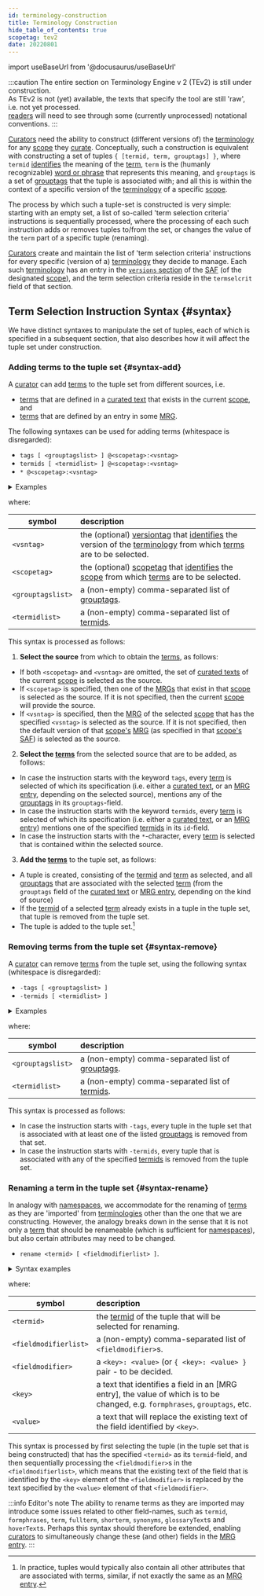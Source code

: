 ```yaml
---
id: terminology-construction
title: Terminology Construction
hide_table_of_contents: true
scopetag: tev2
date: 20220801
---
```


import useBaseUrl from '@docusaurus/useBaseUrl'

:::caution
The entire section on Terminology Engine v 2 (TEv2) is still under construction.<br/>
As TEv2 is not (yet) available, the texts that specify the tool are still 'raw', i.e. not yet processed.<br/>[readers](@) will need to see through some (currently unprocessed) notational conventions.
:::

[Curators](@) need the ability to construct (different versions of) the [terminology](@) for any [scope](@) they [curate](@). Conceptually, such a construction is equivalent with constructing a set of tuples `{ [termid, term, grouptags] }`, where `termid` [identifies](@) the meaning of the [term](@), `term` is the (humanly recognizable) [word or phrase](term@) that represents this meaning, and `grouptags` is a set of [grouptags](@) that the tuple is associated with; and all this is within the context of a specific version of the [terminology](@) of a specific [scope](@).

The process by which such a tuple-set is constructed is very simple: starting with an empty set, a list of so-called 'term selection criteria' instructions is sequentially processed, where the processing of each such instruction adds or removes tuples to/from the set, or changes the value of the `term` part of a specific tuple (renaming).

[Curators](@) create and maintain the list of 'term selection criteria' instructions for every specific (version of a) [terminology](@) they decide to manage. Each such [terminology](@) has an entry in the [`versions` section](/docs/tev2/spec-files/saf#versions) of the [SAF](@) (of the designated [scope](@)), and the term selection criteria reside in the `termselcrit` field of that section.

## Term Selection Instruction Syntax {#syntax}

We have distinct syntaxes to manipulate the set of tuples, each of which is specified in a subsequent section, that also describes how it will affect the tuple set under construction.

### Adding terms to the tuple set {#syntax-add}

A [curator](@) can add [terms](@) to the tuple set from different sources, i.e.
- [terms](@) that are defined in a [curated text](@) that exists in the current [scope](@), and
- [terms](@) that are defined by an entry in some [MRG](@).

The following syntaxes can be used for adding terms (whitespace is disregarded):
- `tags [ <grouptagslist> ] @<scopetag>:<vsntag>`
- `termids [ <termidlist> ] @<scopetag>:<vsntag>`
- `* @<scopetag>:<vsntag>`

<details>
<summary>Examples</summary>

| Instruction | What it does when processed |
| :---------- | :---------- |
| `tags[management,governance]@essiflab` | adds all [terms](@) that are part of the currently used [terminology](@) of the [scope](@) `essiflab`, that have the [grouptag](@) `management` or `governance`, to the type set.  |
| `termids[party]@essiflab:v3.1` | adds the term `party` from version `v3.1` of the [terminology](@) of [scope](@) `essiflab`. |

</details>

  where:

| symbol            | description |
| ----------------- | :---------- |
| `<vsntag>`        | the (optional) [versiontag](@) that [identifies](@) the version of the [terminology](@) from which [terms](@) are to be selected.|
| `<scopetag>`      | the (optional) [scopetag](@) that [identifies](@) the [scope](@) from which [terms](@) are to be selected.|
| `<grouptagslist>` | a (non-empty) comma-separated list of [grouptags](@). |
| `<termidlist>`    | a (non-empty) comma-separated list of [termids](@). |

This syntax is processed as follows:
1. **Select the source** from which to obtain the [terms](@), as follows:
  - If both `<scopetag>` and `<vsntag>` are omitted, the set of [curated texts](@) of the current [scope](@) is selected as the source.
  - If `<scopetag>` is specified, then one of the [MRGs](@) that exist in that [scope](@) is selected as the source. If it is not specified, then the current [scope](@) will provide the source.
  - If `<vsntag>` is specified, then the [MRG](@) of the selected [scope](@) that has the specified `<vsntag>` is selected as the source. If it is not specified, then the default version of that [scope's](@) [MRG](@) (as specified in that [scope's](@) [SAF](@)) is selected as the source.
2. **Select the [terms](@)** from the selected source that are to be added, as follows:
  - In case the instruction starts with the keyword `tags`, every [term](@) is selected of which its specification (i.e. either a [curated text](@), or an [MRG entry](@), depending on the selected source), mentions any of the [grouptags](@) in its `grouptags`-field.
  - In case the instruction starts with the keyword `termids`, every [term](@) is selected of which its specification (i.e. either a [curated text](@), or an [MRG entry](@)) mentions one of the specified [termids](@) in its `id`-field.
  - In case the instruction starts with the `*`-character, every [term](@) is selected that is contained within the selected source.
3. **Add the [terms](@)** to the tuple set, as follows:
  - A tuple is created, consisting of the [termid](@) and [term](@) as selected, and all [grouptags](@) that are associated with the selected [term](@) (from the `grouptags` field of the [curated text](@) or [MRG entry](@), depending on the kind of source)
  - If the [termid](@) of a selected [term](@) already exists in a tuple in the tuple set, that tuple is removed from the tuple set.
  - The tuple is added to the tuple set.[^1]

[^1]: In practice, tuples would typically also contain all other attributes that are associated with terms, similar, if not exactly the same as an [MRG entry](@).

### Removing terms from the tuple set {#syntax-remove}

A [curator](@) can remove [terms](@) from the tuple set, using the following syntax (whitespace is disregarded):
- `-tags [ <grouptagslist> ]`
- `-termids [ <termidlist> ]`

<details>
<summary>Examples</summary>

| Instruction | What it does when processed |
| :---------- | :---------- |
| `-tags[management,governance]` | removes all tuples for [terms](@) that are associated with the [grouptag](@) `management` or `governance`.  |
| `-termids[party]` | removes the tuple for the [term](@) `party`. |

</details>

  where:

| symbol            | description |
| ----------------- | :---------- |
| `<grouptagslist>` | a (non-empty) comma-separated list of [grouptags](@). |
| `<termidlist>`    | a (non-empty) comma-separated list of [termids](@). |

This syntax is processed as follows:
- In case the instruction starts with `-tags`, every tuple in the tuple set that is associated with at least one of the listed [grouptags](@) is removed from that set.
- In case the instruction starts with `-termids`, every tuple that is associated with any of the specified [termids](@) is removed from the tuple set.

### Renaming a term in the tuple set {#syntax-rename}

In analogy with [namespaces](https://en.wikipedia.org/wiki/Namespace), we accommodate for the renaming of [terms](@) as they are 'imported' from [terminologies](@) other than the one that we are constructing. However, the analogy breaks down in the sense that it is not only a [term](@) that should be renameable (which is sufficient for [namespaces](https://en.wikipedia.org/wiki/Namespace)), but also certain attributes may need to be changed.

- `rename <termid> [ <fieldmodifierlist> ]`.

<details>
<summary>Syntax examples</summary>

| Instruction | What it does when it is processed |
| :---------- | :---------- |
| `rename party partij` | renames the [term](@) that is currently associated with the [termid](@) `party` into `partij`. |

</details>

where:

| symbol                | description |
| --------------------- | :---------- |
| `<termid>`            | the [termid](@) of the tuple that will be selected for renaming. |
| `<fieldmodifierlist>` | a (non-empty) comma-separated list of `<fieldmodifier>`s. |
| `<fieldmodifier>`     | a `<key>: <value>` (or `{ <key>: <value> }` pair - to be decided. |
| `<key>`               | a text that identifies a field in an [MRG entry], the value of which is to be changed, e.g. `formphrases`, `grouptags`, etc.   |
| `<value>`             | a text that will replace the existing text of the field identified by `<key>`.  |

This syntax is processed by first selecting the tuple (in the tuple set that is being constructed) that has the specified `<termid>` as its `termid`-field, and then sequentially processing the `<fieldmodifier>`s in the `<fieldmodifierlist>`, which means that the existing text of the field that is identified by the `<key>` element of the `<fieldmodifier>` is replaced by the text specified by the `<value>` element of that `<fieldmodifier>`.

:::info Editor's note
The ability to rename terms as they are imported may introduce some issues related to other field-names, such as `termid`, `formphrases`, `term`, `fullterm`, `shorterm`, `synonyms`, `glossaryText`s and `hoverText`s. Perhaps this syntax should therefore be extended, enabling [curators](@) to simultaneously change these (and other) fields in the [MRG entry](@).
:::
